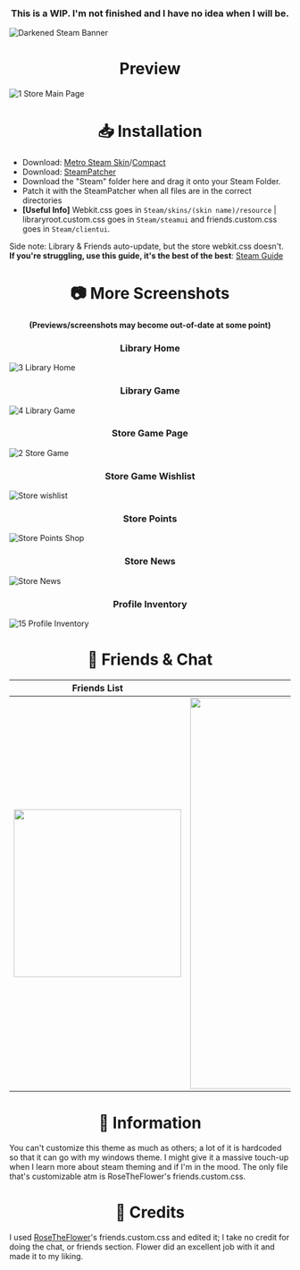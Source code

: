 <h3 align="center"> This is a WIP. I'm not finished and I have no idea when I will be.</h3>

![Darkened Steam Banner](https://user-images.githubusercontent.com/78914154/181785740-fa85772e-c0aa-43f9-a2b8-c9f992812f40.png)


<h1 align="center">Preview</h1>

![1  Store Main Page](https://user-images.githubusercontent.com/78914154/181789314-42a0cddd-8ccf-4812-89e1-cbdf0a930576.png)

<h1 align="center">📥 Installation</h1>


- Download: [Metro Steam Skin](https://metroforsteam.com/)/[Compact](https://github.com/badanka/Compact)   
- Download: [SteamPatcher](https://github.com/PhantomGamers/SFP/)  
- Download the "Steam" folder here and drag it onto your Steam Folder.  
- Patch it with the SteamPatcher when all files are in the correct directories  
- **[Useful Info]** Webkit.css goes in `Steam/skins/(skin name)/resource` | libraryroot.custom.css goes in `Steam/steamui` and friends.custom.css goes in `Steam/clientui`.  

Side note: Library & Friends auto-update, but the store webkit.css doesn't.  
**If you're struggling, use this guide, it's the best of the best**: [Steam Guide](https://steamcommunity.com/sharedfiles/filedetails/?id=1941650801)  


<h1 align="center", margin= "0">📷 More Screenshots</h1>

<h4 align="center">(Previews/screenshots may become out-of-date at some point)</h4>

<h3 align="center">Library Home</h3>

![3  Library Home](https://user-images.githubusercontent.com/78914154/181786477-1dfadbd6-f8fc-490b-bf6e-bc5157da03dd.png)

<h3 align="center">Library Game</h3>

![4  Library Game](https://user-images.githubusercontent.com/78914154/181786564-e8b887de-66d0-4e8c-b31d-2d7c8db48181.png)

<h3 align="center">Store Game Page</h3>

![2  Store Game](https://user-images.githubusercontent.com/78914154/181786367-1fc3d957-ef82-493b-92b3-76530f8162d2.png)

<h3 align="center">Store Game Wishlist</h3>

![Store wishlist](https://user-images.githubusercontent.com/78914154/187027896-72e23263-9632-40e8-85d8-5f410cad34bb.png)

<h3 align="center">Store Points</h3>

![Store Points Shop](https://user-images.githubusercontent.com/78914154/182877466-2418ccaf-c05b-4611-a415-aeb570588a0e.png)

<h3 align="center">Store News</h3>

![Store News](https://user-images.githubusercontent.com/78914154/182877536-0eecca6b-393d-456f-a846-03fd62e81d93.png)

<h3 align="center">Profile Inventory</h3>

![15  Profile Inventory](https://user-images.githubusercontent.com/78914154/182877225-41d80cc7-720e-46c9-9ba1-477e52050c18.png)

<h1 align="center", margin= "0">💬 Friends & Chat</h1>


| Friends List | Friends Chat |
| :---------: | :---------: |
| <img width=300 src="https://user-images.githubusercontent.com/78914154/181792205-c700d2f8-ce82-4ab1-9a39-6740271d21e4.png"></img>  | <img width=700 src="https://user-images.githubusercontent.com/78914154/181792209-a920fd68-5fa5-44ef-9803-373459f84f60.png"></img>  |

<h1 align="center">📌 Information</h1>

You can't customize this theme as much as others; a lot of it is hardcoded so that it can go with my windows theme. I might give it a massive touch-up when I learn more about steam theming and if I'm in the mood. The only file that's customizable atm is RoseTheFlower's friends.custom.css.


<h1 align="center">📜 Credits</h1>

I used [RoseTheFlower](https://github.com/RoseTheFlower/newsteamchat)'s friends.custom.css and edited it; I take no credit for doing the chat, or friends section. Flower did an excellent job with it and made it to my liking.
